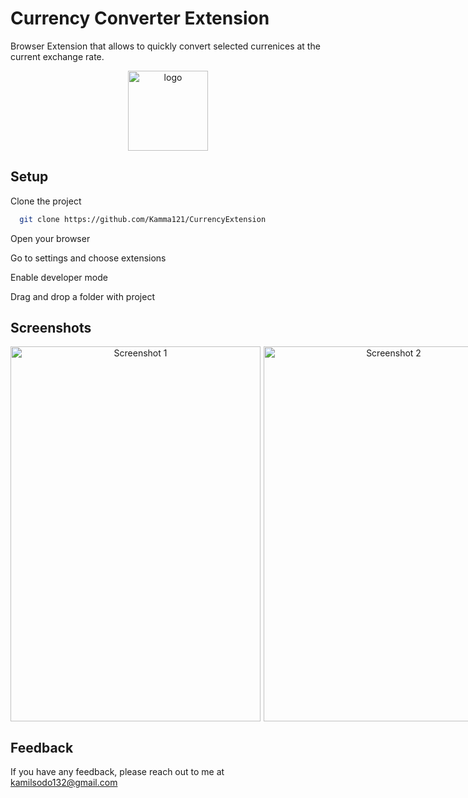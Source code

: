 # Currency Converter Extension

Browser Extension that allows to quickly convert selected currenices at the current exchange rate.


<p align="center">
  <img src="https://user-images.githubusercontent.com/109139766/232157479-cb1a75ef-2e57-43ac-851a-a63a3b990c02.png" alt="logo" width="128" /></p>

## Setup

Clone the project

```bash
  git clone https://github.com/Kamma121/CurrencyExtension
```

Open your browser

Go to settings and choose extensions

Enable developer mode

Drag and drop a folder with project

## Screenshots

<div style="text-align:center; display: flex; gap:5px">
  <img width="400px" height="600" src="https://user-images.githubusercontent.com/109139766/232158279-1ec13817-1536-4542-b59e-af967b8a2cc3.png" alt="Screenshot 1" width="400" />
  <img width="400px" height="600" src="https://user-images.githubusercontent.com/109139766/232158328-b6d56fdb-20cd-45e8-a2f9-4b7411117ee4.png" alt="Screenshot 2" width="400" />
  <img width="400px" height="600" src="https://user-images.githubusercontent.com/109139766/232158173-b6bbcfc7-7bf9-44d3-b129-cb88e53a06b2.png" alt="Screenshot 3" width="400" />
</div>

## Feedback

If you have any feedback, please reach out to me at kamilsodo132@gmail.com

